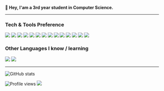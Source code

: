 <strong>👋 Hey, I'am a 3rd year student in Computer Science.</strong>


---

### Tech & Tools Preference

<img src="https://img.shields.io/badge/-Python-black?style=flat&logo=python&logoColor=3776AB"> <img src = "https://img.shields.io/badge/-HTML5-E34F26?style=flat&logo=html5&logoColor=white"> <img src = "https://img.shields.io/badge/-CSS3-1572B6?style=flat&logo=css3&logoColor=white">
<img src="https://img.shields.io/badge/-JavaScript-F7DF1E?style=flat&logo=javascript&logoColor=ffffff">
<img src="https://img.shields.io/badge/-Node.js-339933?style=flat&logo=Node.js&logoColor=white">
<img src="https://img.shields.io/badge/-C-A8B9CC?style=flat&logo=c&logoColor=ffffff">
<img src="https://img.shields.io/badge/-C%23-239120?logo=c+sharp&logoColor=white">
<img src="https://img.shields.io/badge/-PHP-777BB4?style=flat&logo=php&logoColor=ffffff">
<img src="https://img.shields.io/badge/-PostgreSQL-336791?style=flat&logo=postgresql&logoColor=ffffff">
<img src="https://img.shields.io/badge/-MySQL-4479A1?style=flat&logo=mysql&logoColor=FFFFFF">
<img src="https://img.shields.io/badge/-SQLite-003B57?style=flat&logo=sqlite&logoColor=ffffff">
<img src="https://img.shields.io/badge/-Linux-FCC624?style=flat&logo=linux&logoColor=black">
<img src="https://img.shields.io/badge/-Docker-2496ED?style=flat&logo=docker&logoColor=ffffff">
<img src="https://img.shields.io/badge/-R-276DC3?style=flat&logo=r&logoColor=black">

### Other Languages I know / learning

<img src="https://img.shields.io/badge/-OCaml-f08a2b?style=flat&logo=ocaml&logoColor=ffffff"> <img src="https://img.shields.io/badge/-Java-FFA611?style=flat&logo=java&logoColor=ffffff">

---

![GitHub stats](https://github-readme-stats.vercel.app/api?username=takitsu21&show_icons=true&title_color=fff&icon_color=79ff97&text_color=9f9f9f&bg_color=151515)

![Profile views](https://gpvc.arturio.dev/takitsu21)  <img src="https://img.shields.io/github/followers/takitsu21?label=Follow" style=" float:left, margin-right:10px" />

